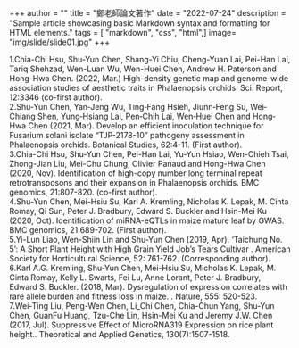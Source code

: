 +++
author = ""
title = "鄭老師論文著作"
date = "2022-07-24"
description = "Sample article showcasing basic Markdown syntax and formatting for HTML elements."
tags = [
    "markdown",
    "css",
    "html",]
image= "img/slide/slide01.jpg"
+++

1.Chia-Chi Hsu, Shu-Yun Chen, Shang-Yi Chiu, Cheng-Yuan Lai, Pei-Han Lai, Tariq Shehzad, Wen-Luan Wu, Wen-Huei Chen, Andrew H. Paterson and Hong-Hwa Chen. (2022, Mar.) High-density genetic map and genome-wide association studies of aesthetic traits in Phalaenopsis orchids. Sci. Report, 12:3346 (co-first author).   
2.Shu‐Yun Chen, Yan‐Jeng Wu, Ting‐Fang Hsieh, Jiunn‐Feng Su, Wei‐Chiang Shen, Yung‐Hsiang Lai, Pen‐Chih Lai, Wen‐Huei Chen and Hong‐Hwa Chen (2021, Mar). Develop an efficient inoculation technique for Fusarium solani isolate “TJP-2178-10” pathogeny assessment in Phalaenopsis orchids. Botanical Studies, 62:4-11. (First author).   
3.Chia-Chi Hsu, Shu-Yun Chen, Pei-Han Lai, Yu-Yun Hsiao, Wen-Chieh Tsai, Zhong-Jian Liu, Mei-Chu Chung, Olivier Panaud and Hong-Hwa Chen (2020, Nov). Identification of high-copy number long terminal repeat retrotransposons and their expansion in Phalaenopsis orchids. BMC genomics, 21:807-820. (co-first author).      
4.Shu-Yun Chen, Mei-Hsiu Su, Karl A. Kremling, Nicholas K. Lepak, M. Cinta Romay, Qi Sun, Peter J. Bradbury, Edward S. Buckler and Hsin-Mei Ku (2020, Oct). Identification of miRNA-eQTLs in maize mature leaf by GWAS. BMC genomics, 21:689-702. (First author).   
5.Yi-Lun Liao, Wen-Shiin Lin and Shu-Yun Chen (2019, Apr). ‘Taichung No. 5’: A Short Plant Height with High Grain Yield Job’s Tears Cultivar . American
Society for Horticultural Science, 52: 761-762. (Corresponding author).   
6.Karl A.G. Kremling, Shu-Yun Chen, Mei-Hsiu Su, Micholas K. Lepak, M. Cinta Romay, Kelly L. Swarts, Fei Lu, Anne Lorant, Peter J. Bradbury, Edward S. Buckler. (2018, Mar). Dysregulation of expression correlates with rare allele burden and fitness loss in maize. . Nature, 555: 520-523.   
7.Wei-Ting Liu, Peng-Wen Chen, Li_Chi Chen, Chia-Chun Yang, Shu-Yun Chen, GuanFu Huang, Tzu-Che Lin, Hsin-Mei Ku and Jeremy J.W. Chen (2017, Jul). Suppressive Effect of MicroRNA319 Expression on rice plant height.. Theoretical and Applied Genetics, 130(7):1507-1518.   